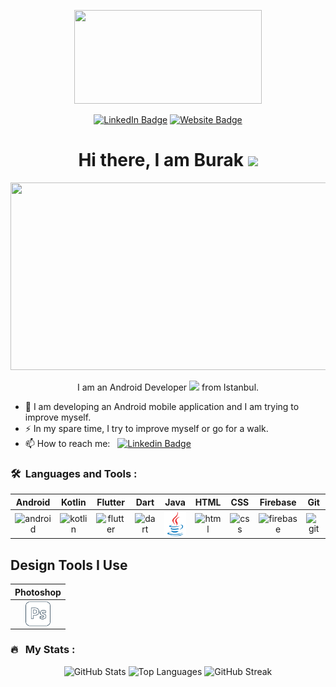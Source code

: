 
<p align="center"><img src="https://media4.giphy.com/media/bAQH7WXKqtIBrPs7sR/giphy.gif" height="150" width="300"/></p>
<p align="center">
<a href="https://www.linkedin.com/in/burakkodaloglu"><img src="https://img.shields.io/badge/LinkedIn-blue?style=for-the-badge&logo=linkedin&logoColor=white" alt="LinkedIn Badge" width="100" height="30" ></a>
<a href="https://burakkodaloglu.com"><img src="https://img.shields.io/badge/Website-3b5998?style=flat-square&logo=google-chrome&logoColor=white" alt="Website Badge" width="100" height="30"></a>
</p>


<h1 align="center">Hi there, I am Burak <img src="https://media.giphy.com/media/hvRJCLFzcasrR4ia7z/giphy.gif" width="40"></h1>

<p align="center"><img src="https://media.giphy.com/media/dWesBcTLavkZuG35MI/giphy.gif" width="600" height="300"  /></p>


<p align="center">I am an Android Developer <img src="https://media.giphy.com/media/WUlplcMpOCEmTGBtBW/giphy.gif" width="30"> from Istanbul.</p>

- 🔭 I am developing an Android mobile application and I am trying to improve myself.
- ⚡ In my spare time, I try to improve myself or go for a walk.
- 📫 How to reach me: &nbsp; [![Linkedin Badge](https://img.shields.io/badge/-BK-blue?style=flat&logo=Linkedin&logoColor=white)](https://www.linkedin.com/in/burakkodaloglu)


### 🛠 &nbsp;Languages and Tools :

| Android | Kotlin | Flutter | Dart | Java | HTML | CSS | Firebase | Git |
| :-: | :-: | :-: | :-: | :-: | :-: | :-: | :-: | :-: |
| <img align="center" src="https://developer.android.com/images/logos/android.svg" alt="android" width="40" height="40"/> | <img align="center" src="https://www.vectorlogo.zone/logos/kotlinlang/kotlinlang-icon.svg" alt="kotlin" width="40" height="40"/> | <img align="center" src="https://www.vectorlogo.zone/logos/flutterio/flutterio-icon.svg" alt="flutter" width="40" height="40"/> | <img align="center" src="https://www.vectorlogo.zone/logos/dartlang/dartlang-icon.svg" alt="dart" width="40" height="40"/> | <img align="center" src="https://raw.githubusercontent.com/devicons/devicon/master/icons/java/java-original.svg" alt="java" width="40" height="40"/> | <img align="center" src="https://www.vectorlogo.zone/logos/w3_html5/w3_html5-ar21.svg" alt="html" width="60" height="40"/> | <img align="center" src="https://www.vectorlogo.zone/logos/w3_css/w3_css-ar21.svg" alt="css" width="60" height="40"/> | <img align="center" src="https://www.vectorlogo.zone/logos/firebase/firebase-icon.svg" alt="firebase" width="40" height="40"/> | <img align="center" src="https://www.vectorlogo.zone/logos/git-scm/git-scm-icon.svg" alt="git" width="40" height="40"/> |


<h2 align="left">Design Tools I Use</h2>

| Photoshop |
| :-: |
|<img align="center" src="https://raw.githubusercontent.com/devicons/devicon/master/icons/photoshop/photoshop-line.svg" alt="photoshop" width="40" height="40"/>|

### 🔥 &nbsp; My Stats :
<p align="center">
  <img src="https://github-readme-stats.vercel.app/api?username=burakodaloglu&show_icons=true&theme=dark" alt="GitHub Stats" height="150"/>
  <img src="https://github-readme-stats.vercel.app/api/top-langs/?username=burakodaloglu&layout=compact&theme=dark" alt="Top Languages" height="150"/>
  <img src="https://streak-stats.demolab.com/?user=burakodaloglu&theme=dark" alt="GitHub Streak" height="150"/>
</p>

<div align="center">
  <img src="https://capsule-render.vercel.app/api?type=waving&color=0:1E90FF/>
</div>

